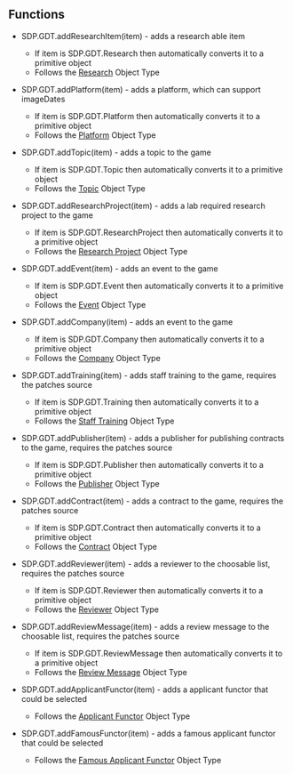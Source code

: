 ## Functions

* SDP.GDT.addResearchItem(item) - adds a research able item
	* If item is SDP.GDT.Research then automatically converts it to a primitive object
	* Follows the [Research](./Object_Types/Research.md) Object Type

* SDP.GDT.addPlatform(item) - adds a platform, which can support imageDates
	* If item is SDP.GDT.Platform then automatically converts it to a primitive object
	* Follows the [Platform](./Object_Types/Platform.md) Object Type

* SDP.GDT.addTopic(item) - adds a topic to the game
	* If item is SDP.GDT.Topic then automatically converts it to a primitive object
	* Follows the [Topic](./Object_Types/Topic.md) Object Type

* SDP.GDT.addResearchProject(item) - adds a lab required research project to the game
	* If item is SDP.GDT.ResearchProject then automatically converts it to a primitive object
	* Follows the [Research Project](./Object_Types/Research_Project.md) Object Type

* SDP.GDT.addEvent(item) - adds an event to the game
	* If item is SDP.GDT.Event then automatically converts it to a primitive object
	* Follows the [Event](./Object_Types/Event.md) Object Type

* SDP.GDT.addCompany(item) - adds an event to the game
	* If item is SDP.GDT.Company then automatically converts it to a primitive object
	* Follows the [Company](./Object_Types/Company.md) Object Type

* SDP.GDT.addTraining(item) - adds staff training to the game, requires the patches source
	* If item is SDP.GDT.Training then automatically converts it to a primitive object
	* Follows the [Staff Training](./Object_Types/Staff_Training.md) Object Type

* SDP.GDT.addPublisher(item) - adds a publisher for publishing contracts to the game, requires the patches source
	* If item is SDP.GDT.Publisher then automatically converts it to a primitive object
	* Follows the [Publisher](./Object_Types/Publisher.md) Object Type

* SDP.GDT.addContract(item) - adds a contract to the game, requires the patches source
	* If item is SDP.GDT.Contract then automatically converts it to a primitive object
	* Follows the [Contract](./Object_Types/Contract.md) Object Type

* SDP.GDT.addReviewer(item) - adds a reviewer to the choosable list, requires the patches source
	* If item is SDP.GDT.Reviewer then automatically converts it to a primitive object
	* Follows the [Reviewer](./Object_Types/Reviewer.md) Object Type

* SDP.GDT.addReviewMessage(item) - adds a review message to the choosable list, requires the patches source
	* If item is SDP.GDT.ReviewMessage then automatically converts it to a primitive object
	* Follows the [Review Message](./Object_Types/Review_Message.md) Object Type

* SDP.GDT.addApplicantFunctor(item) - adds a applicant functor that could be selected
	* Follows the [Applicant Functor](./Object_Types/App_Functor.md) Object Type

* SDP.GDT.addFamousFunctor(item) - adds a famous applicant functor that could be selected
	* Follows the [Famous Applicant Functor](./Object_Types/Famous_App_Functor.md) Object Type
